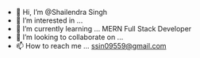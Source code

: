 - 👋 Hi, I’m @Shailendra Singh 
- 👀 I’m interested in ...
- 🌱 I’m currently learning ... MERN Full Stack Developer
- 💞️ I’m looking to collaborate on ...
- 📫 How to reach me ... ssin09559@gmail.com

<!---
CoderShail09/CoderShail09 is a ✨ special ✨ repository because its `README.md` (this file) appears on your GitHub profile.
You can click the Preview link to take a look at your changes.
--->
